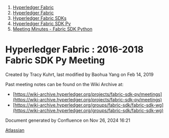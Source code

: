 1. [Hyperledger Fabric](index.html)
2. [Hyperledger Fabric](Hyperledger-Fabric_22839309.html)
3. [Hyperledger Fabric SDKs](Hyperledger-Fabric-SDKs_22839771.html)
4. [Hyperledger Fabric SDK Py](Hyperledger-Fabric-SDK-Py_22840458.html)
5. [Meeting Minutes - Fabric SDK Python](Meeting-Minutes---Fabric-SDK-Python_22839664.html)

# Hyperledger Fabric : 2016-2018 Fabric SDK Py Meeting

Created by Tracy Kuhrt, last modified by Baohua Yang on Feb 14, 2019

Past meeting notes can be found on the Wiki Archive at:

- [https://wiki-archive.hyperledger.org/projects/fabric-sdk-py/meetings](https://wiki-archive.hyperledger.org/projects/fabric-sdk-py/meetings)
- [https://wiki-archive.hyperledger.org/groups/fabric-sdk/fabric-sdk-wg](https://wiki-archive.hyperledger.org/groups/fabric-sdk/fabric-sdk-wg)

Document generated by Confluence on Nov 26, 2024 16:21

[Atlassian](http://www.atlassian.com/)
